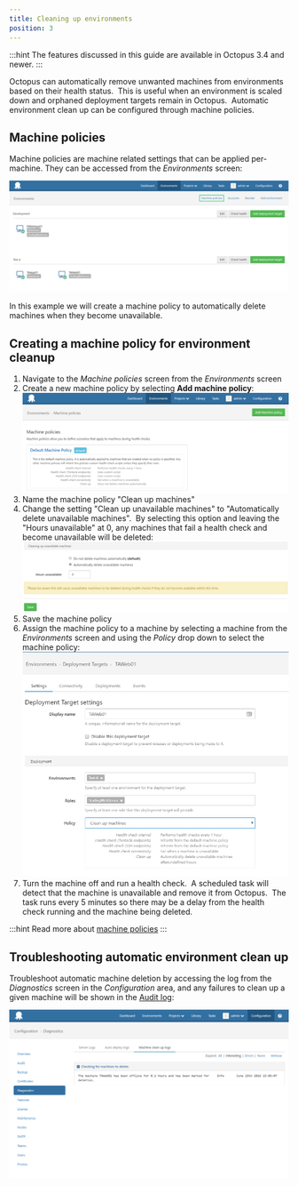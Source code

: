 ```yaml
---
title: Cleaning up environments
position: 3
---
```



:::hint
The features discussed in this guide are available in Octopus 3.4 and newer.
:::





Octopus can automatically remove unwanted machines from environments based on their health status.  This is useful when an environment is scaled down and orphaned deployment targets remain in Octopus.  Automatic environment clean up can be configured through machine policies.

## Machine policies


Machine policies are machine related settings that can be applied per-machine. They can be accessed from the *Environments* screen:


![](/docs/images/5669267/5865576.png)


In this example we will create a machine policy to automatically delete machines when they become unavailable.

## Creating a machine policy for environment cleanup

1. Navigate to the *Machine policies* screen from the *Environments* screen
2. Create a new machine policy by selecting **Add machine policy**:
![](/docs/images/5669267/5865577.png)
3. Name the machine policy "Clean up machines"
4. Change the setting "Clean up unavailable machines" to "Automatically delete unavailable machines".  By selecting this option and leaving the "Hours unavailable" at 0, any machines that fail a health check and become unavailable will be deleted:
![](/docs/images/5669267/5865578.png)
5. Save the machine policy
6. Assign the machine policy to a machine by selecting a machine from the *Environments* screen and using the *Policy* drop down to select the machine policy:
![](/docs/images/5669267/5865579.png)
7. Turn the machine off and run a health check.  A scheduled task will detect that the machine is unavailable and remove it from Octopus.  The task runs every 5 minutes so there may be a delay from the health check running and the machine being deleted.


:::hint
Read more about [machine policies](/docs/home/key-concepts/environments/machine-policies.md)
:::




## Troubleshooting automatic environment clean up


Troubleshoot automatic machine deletion by accessing the log from the *Diagnostics* screen in the *Configuration* area, and any failures to clean up a given machine will be shown in the [Audit log](http://docs.octopusdeploy.com/display/OD/Auditing):


![](/docs/images/5669267/5865580.png)
